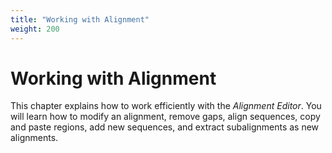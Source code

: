 ```yaml
---
title: "Working with Alignment"
weight: 200
---
```


# Working with Alignment

This chapter explains how to work efficiently with the _Alignment Editor_. You will learn how to modify an alignment, remove gaps, align sequences, copy and paste regions, add new sequences, and extract subalignments as new alignments.